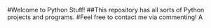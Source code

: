 #Welcome to Python Stuff!
##This repository has all sorts of Python projects and programs.
#Feel free to contact me via commenting!
A
